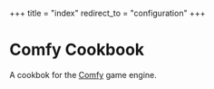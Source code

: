 +++
title = "index"
redirect_to = "configuration"
+++

# Comfy Cookbook

A cookbok for the [Comfy](https://comfyengine.org/) game engine.
